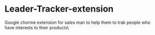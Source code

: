 # Leader-Tracker-extension
Google chorme extension for sales man to help them to trak people who have interests to their products\

